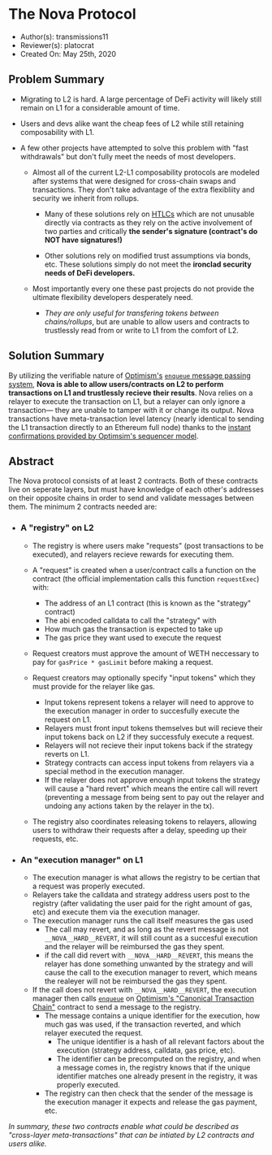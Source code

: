 # The Nova Protocol

- Author(s): transmissions11
- Reviewer(s): platocrat
- Created On: May 25th, 2020

## Problem Summary

- Migrating to L2 is hard. A large percentage of DeFi activity will likely still remain on L1 for a considerable amount of time. 
- Users and devs alike want the cheap fees of L2 while still retaining composability with L1. 

- A few other projects have attempted to solve this problem with "fast withdrawals" but don't fully meet the needs of most developers.
  - Almost all of the current L2-L1 composability protocols are modeled after systems that were designed for cross-chain swaps and transactions. They don't take advantage of the extra flexibliity and security we inherit from rollups.

    - Many of these solutions rely on [HTLCs](https://www.youtube.com/watch?v=qUAyW4pdooA) which are not unusable directly via contracts as they rely on the active involvement of two parties and critically **the sender's signature (contract's do NOT have signatures!)**
   
    - Other solutions rely on modified trust assumptions via bonds, etc. These solutions simply do not meet the **ironclad security needs of DeFi developers.**

  - Most importantly every one these past projects do not provide the ultimate flexibility developers desperately need. 
    - _They are only useful for transfering tokens between chains/rollups_, but are unable to allow users and contracts to trustlessly read from or write to L1 from the comfort of L2.

## Solution Summary

By utilizing the verifiable nature of [Optimism's](https://optimism.io) [`enqueue` message passing system](https://community.optimism.io/docs/developers/bridging.html#understanding-contract-calls), **Nova is able to allow users/contracts on L2 to perform transactions on L1 and trustlessly recieve their results**. Nova relies on a relayer to execute the transaction on L1, but a relayer can only ignore a transaction— they are unable to tamper with it or change its output. Nova transactions have meta-transaction level latency (nearly identical to sending the L1 transaction directly to an Ethereum full node) thanks to the [instant confirmations provided by Optimsim's sequencer model](https://research.paradigm.xyz/rollups).

## Abstract

The Nova protocol consists of at least 2 contracts. Both of these contracts live on seperate layers, but must have knowledge of each other's addresses on their opposite chains in order to send and validate messages between them. The minimum 2 contracts needed are:

- ### A "registry" **on L2**

  - The registry is where users make "requests" (post transactions to be executed), and relayers recieve rewards for executing them. 
  - A "request" is created when a user/contract calls a function on the contract (the official implementation calls this function `requestExec`) with:
    - The address of an L1 contract (this is known as the "strategy" contract)
    - The abi encoded calldata to call the "strategy" with
    - How much gas the transaction is expected to take up 
    - The gas price they want used to execute the request
  - Request creators must approve the amount of WETH neccessary to pay for `gasPrice * gasLimit` before making a request. 
  - Request creators may optionally specify "input tokens" which they must provide for the relayer like gas.
    - Input tokens represent tokens a relayer will need to approve to the execution manager in order to succesfully execute the request on L1. 
    - Relayers must front input tokens themselves but will recieve their input tokens back on L2 if they successfuly execute a request.
    - Relayers will not recieve their input tokens back if the strategy reverts on L1.
    - Strategy contracts can access input tokens from relayers via a special method in the execution manager.
    - If the relayer does not approve enough input tokens the strategy will cause a "hard revert" which means the entire call will revert (preventing a message from being sent to pay out the relayer and undoing any actions taken by the relayer in the tx).

  - The registry also coordinates releasing tokens to relayers, allowing users to withdraw their requests after a delay, speeding up their requests, etc. 

- ### An "execution manager" **on L1**

  - The execution manager is what allows the registry to be certian that a request was properly executed. 
  - Relayers take the calldata and strategy address users post to the registry (after validating the user paid for the right amount of gas, etc) and execute them via the execution manager. 
  - The execution manager runs the call itself measures the gas used 
    - The call may revert, and as long as the revert message is not `__NOVA__HARD__REVERT`, it will still count as a succesful execution and the relayer will be reimbursed the gas they spent.
    - if the call did revert with `__NOVA__HARD__REVERT`, this means the relayer has done something unwanted by the strategy and will cause the call to the execution manager to revert, which means the realeyer will not be reimbursed the gas they spent.
  - If the call does not revert with `__NOVA__HARD__REVERT`, the execution manager then calls [`enqueue`](https://community.optimism.io/docs/developers/bridging.html#understanding-contract-calls) on [Optimism's "Canonical Transaction Chain"](https://community.optimism.io/docs/protocol/protocol.html#chain-contracts) contract to send a message to the registry. 
    - The message contains a unique identifier for the execution, how much gas was used, if the transaction reverted, and which relayer executed the request. 
      - The unique identifier is a hash of all relevant factors about the execution (strategy address, calldata, gas price, etc). 
      - The identifier can be precomputed on the registry, and when a message comes in, the registry knows that if the unique identifier matches one already present in the registry, it was properly executed. 
    - The registry can then check that the sender of the message is the execution manager it expects and release the gas payment, etc. 

_In summary, these two contracts enable what could be described as "cross-layer meta-transactions" that can be intiated by L2 contracts and users alike._

